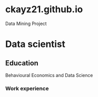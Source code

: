 # ckayz21.github.io
Data Mining Project
# Data scientist
## Education
Behavioural Economics and Data Science
### Work experience 
